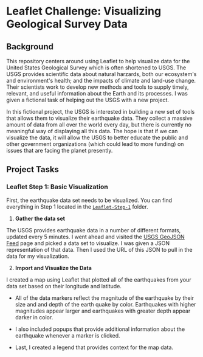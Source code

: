 # Leaflet Challenge: Visualizing Geological Survey Data

## Background
This repository centers around using Leaflet to help visualize data for the United States Geological Survey which is often shortened to USGS. The USGS provides scientific data about natural harzards, both our ecosystem's and environment's health; and the impacts of climate and land-use change. Their scientists work to develop new methods and tools to supply timely, relevant, and useful information about the Earth and its processes. I was given a fictional task of helping out the USGS with a new project.

In this fictional project, the USGS is interested in building a new set of tools that allows them to visualize their earthquake data. They collect a massive amount of data from all over the world every day, but there is currently no meaningful way of displaying all this data. The hope is that if we can visualize the data, it will allow the USGS to better educate the public and other government organizations (which could lead to more funding) on issues that are facing the planet presently.

## Project Tasks

### Leaflet Step 1: Basic Visualization

First, the earthquake data set needs to be visualized. You can find everything in Step 1 located in the [`Leaflet-Step-1`](Leaflet-Step-1) folder.

1. **Gather the data set**

The USGS provides earthquake data in a number of different formats, updated every 5 minutes. I went ahead and visited the [USGS GeoJSON Feed](http://earthquake.usgs.gov/earthquakes/feed/v1.0/geojson.php) page and picked a data set to visualize. I was given a JSON representation of that data. Then I used the URL of this JSON to pull in the data for my visualization.

2. **Import and Visualize the Data**

I created a map using Leaflet that plotted all of the earthquakes from your data set based on their longitude and latitude.

   * All of the data markers reflect the magnitude of the earthquake by their size and and depth of the earth quake by color. Earthquakes with higher magnitudes appear larger and earthquakes with greater depth appear darker in color.

   * I also included popups that provide additional information about the earthquake whenever a marker is clicked.

   * Last, I created a legend that provides context for the map data.
